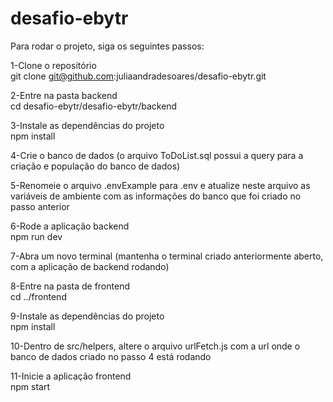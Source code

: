 # desafio-ebytr

Para rodar o projeto, siga os seguintes passos:

1-Clone o repositório</br>
git clone git@github.com:juliaandradesoares/desafio-ebytr.git

2-Entre na pasta backend</br>
cd desafio-ebytr/desafio-ebytr/backend

3-Instale as dependências do projeto</br>
npm install

4-Crie o banco de dados (o arquivo ToDoList.sql possui a query para a criação e população do banco de dados)

5-Renomeie o arquivo .envExample para .env e atualize neste arquivo as variáveis de ambiente com as informações do banco que foi criado no passo anterior

6-Rode a aplicação backend</br>
npm run dev

7-Abra um novo terminal (mantenha o terminal criado anteriormente aberto, com a aplicação de backend rodando)

8-Entre na pasta de frontend</br>
cd ../frontend

9-Instale as dependências do projeto</br>
npm install

10-Dentro de src/helpers, altere o arquivo urlFetch.js com a url onde o banco de dados criado no passo 4 está rodando

11-Inicie a aplicação frontend</br>
npm start
